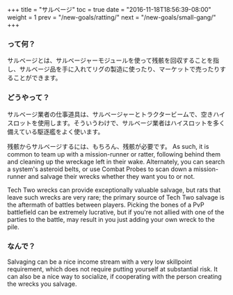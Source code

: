 +++ title = "サルベージ" toc = true date = "2016-11-18T18:56:39-08:00" weight = 1 prev = "/new-goals/ratting/" next = "/new-goals/small-gang/" +++

### って何？

サルベージとは、サルベージャーモジュールを使って残骸を回収することを指し、サルベージ品を手に入れてリグの製造に使ったり、マーケットで売ったりすることができます。

### どうやって？

サルベージ業者の仕事道具は、サルベージャーとトラクタービームで、空きハイスロットを使用します。そういうわけで、サルベージ業者はハイスロットを多く備えている駆逐艦をよく使います。

残骸からサルベージするには、もちろん、残骸が必要です。 As such, it is common to team up with a mission-runner or ratter, following behind them and cleaning up the wreckage left in their wake. Alternately, you can search a system's asteroid belts, or use Combat Probes to scan down a mission-runner and salvage their wrecks whether they want you to or not.

Tech Two wrecks can provide exceptionally valuable salvage, but rats that leave such wrecks are very rare; the primary source of Tech Two salvage is the aftermath of battles between players. Picking the bones of a PvP battlefield can be extremely lucrative, but if you're not allied with one of the parties to the battle, may result in you just adding your own wreck to the pile.

### なんで？

Salvaging can be a nice income stream with a very low skillpoint requirement, which does not require putting yourself at substantial risk. It can also be a nice way to socialize, if cooperating with the person creating the wrecks you salvage.